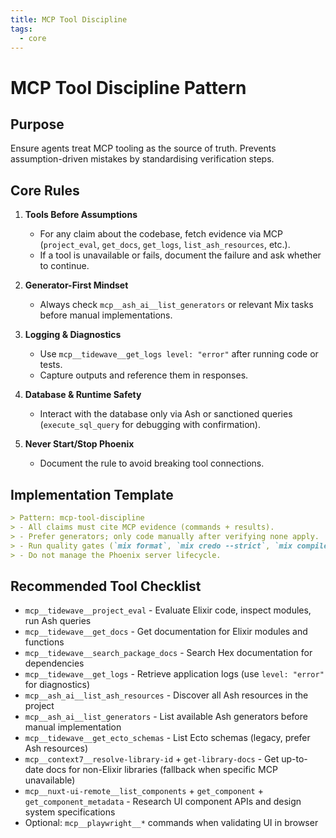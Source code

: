 ```yaml
---
title: MCP Tool Discipline
tags:
  - core
---
```


# MCP Tool Discipline Pattern

## Purpose
Ensure agents treat MCP tooling as the source of truth. Prevents assumption-driven mistakes by standardising verification steps.

## Core Rules

1. **Tools Before Assumptions**
   - For any claim about the codebase, fetch evidence via MCP (`project_eval`, `get_docs`, `get_logs`, `list_ash_resources`, etc.).
   - If a tool is unavailable or fails, document the failure and ask whether to continue.

2. **Generator-First Mindset**
   - Always check `mcp__ash_ai__list_generators` or relevant Mix tasks before manual implementations.

3. **Logging & Diagnostics**
   - Use `mcp__tidewave__get_logs level: "error"` after running code or tests.
   - Capture outputs and reference them in responses.

4. **Database & Runtime Safety**
   - Interact with the database only via Ash or sanctioned queries (`execute_sql_query` for debugging with confirmation).

5. **Never Start/Stop Phoenix**
   - Document the rule to avoid breaking tool connections.

## Implementation Template

```markdown
> Pattern: mcp-tool-discipline
> - All claims must cite MCP evidence (commands + results).
> - Prefer generators; only code manually after verifying none apply.
> - Run quality gates (`mix format`, `mix credo --strict`, `mix compile --warnings-as-errors`, targeted `mix test`) before completion.
> - Do not manage the Phoenix server lifecycle.
```

## Recommended Tool Checklist
- `mcp__tidewave__project_eval` - Evaluate Elixir code, inspect modules, run Ash queries
- `mcp__tidewave__get_docs` - Get documentation for Elixir modules and functions
- `mcp__tidewave__search_package_docs` - Search Hex documentation for dependencies
- `mcp__tidewave__get_logs` - Retrieve application logs (use `level: "error"` for diagnostics)
- `mcp__ash_ai__list_ash_resources` - Discover all Ash resources in the project
- `mcp__ash_ai__list_generators` - List available Ash generators before manual implementation
- `mcp__tidewave__get_ecto_schemas` - List Ecto schemas (legacy, prefer Ash resources)
- `mcp__context7__resolve-library-id` + `get-library-docs` - Get up-to-date docs for non-Elixir libraries (fallback when specific MCP unavailable)
- `mcp__nuxt-ui-remote__list_components` + `get_component` + `get_component_metadata` - Research UI component APIs and design system specifications
- Optional: `mcp__playwright__*` commands when validating UI in browser


